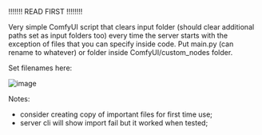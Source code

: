 !!!!!!! READ FIRST !!!!!!!!

Very simple ComfyUI script that clears input folder (should clear additional paths set as input folders too) every time the server starts with the exception of files that you can specify inside code. Put main.py (can rename to whatever) or folder inside ComfyUI/custom_nodes folder.

Set filenames here:

![image](https://github.com/Gwynennen/ComfyUI_clear_inputFolder_onRun/assets/96996569/77e24706-1f5f-4afc-ac4e-a0d466400bad)

Notes:
- consider creating copy of important files for first time use;
- server cli will show import fail but it worked when tested;
